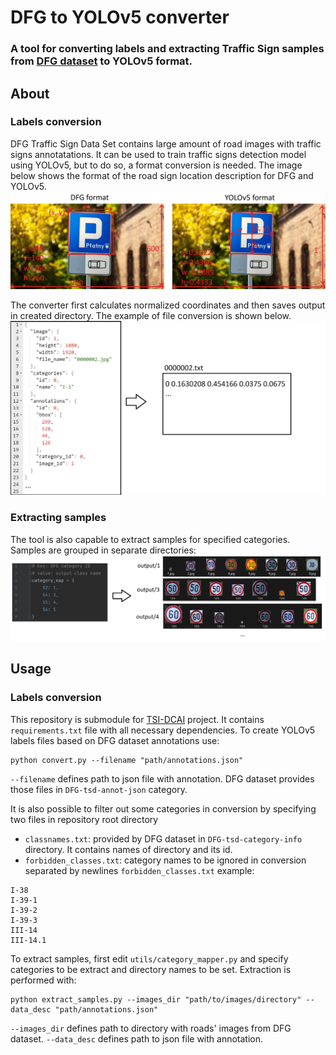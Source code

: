 # DFG to YOLOv5 converter
### A tool for converting labels and extracting Traffic Sign samples from [DFG dataset](https://www.vicos.si/resources/dfg/) to YOLOv5 format.

## About
### Labels conversion
DFG Traffic Sign Data Set contains large amount of road images with traffic signs annotatations. It can be used to train traffic signs detection model using YOLOv5,
but to do so, a format conversion is needed. The image below shows the format of the road sign location description for DFG and YOLOv5. 
<img src="/images/parkingSignEng.jpg" alt="locationFormat">

The converter first calculates normalized coordinates and then saves output in created directory. The example of file conversion is shown below.
<img src="/images/fileFormat.png" alt="fileFormat">

### Extracting samples
The tool is also capable to extract samples for specified categories. Samples are grouped in separate directories:
<img src="/images/extractingSamples.png" alt="extractingSamples">

## Usage
### Labels conversion
This repository is submodule for [TSI-DCAI](https://github.com/PCiesielczyk/TSI-DCAI) project. It contains `requirements.txt` file with all necessary dependencies.
To create YOLOv5 labels files based on DFG dataset annotations use:
```
python convert.py --filename "path/annotations.json"
```
`--filename` defines path to json file with annotation. DFG dataset provides those files in `DFG-tsd-annot-json` category.

It is also possible to filter out some categories in conversion by specifying two files in repository root directory
- `classnames.txt`: provided by DFG dataset in `DFG-tsd-category-info` directory. It contains names of directory and its id.
- `forbidden_classes.txt`: category names to be ignored in conversion separated by newlines
`forbidden_classes.txt` example:
```
I-38
I-39-1
I-39-2
I-39-3
III-14
III-14.1
```

To extract samples, first edit `utils/category_mapper.py` and specify categories to be extract and directory names to be set. Extraction is performed with:
```
python extract_samples.py --images_dir "path/to/images/directory" --data_desc "path/annotations.json"
```
`--images_dir` defines path to directory with roads' images from DFG dataset.
`--data_desc` defines path to json file with annotation.
